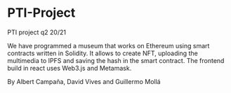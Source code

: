 # PTI-Project
PTI project q2 20/21 

We have programmed a museum that works on Ethereum using smart contracts written in Solidity. It allows to create NFT, uploading the multimedia to IPFS and saving the hash in the smart contract. The frontend build in react uses Web3.js and Metamask.

By Albert Campaña, David Vives and Guillermo Mollá